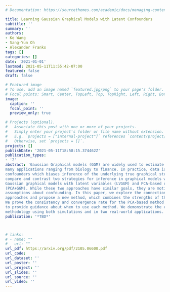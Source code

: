 ```yaml
---
# Documentation: https://sourcethemes.com/academic/docs/managing-content/

title: Learning Gaussian Graphical Models with Latent Confounders
subtitle: ''
summary: ''
authors:
- Ke Wang
- Sang-Yun Oh
- Alexander Franks
tags: []
categories: []
date: '2021-01-01'
lastmod: 2021-05-11T11:55:42-07:00
featured: false
draft: false

# Featured image
# To use, add an image named `featured.jpg/png` to your page's folder.
# Focal points: Smart, Center, TopLeft, Top, TopRight, Left, Right, BottomLeft, Bottom, BottomRight.
image:
  caption: ''
  focal_point: ''
  preview_only: true

# Projects (optional).
#   Associate this post with one or more of your projects.
#   Simply enter your project's folder or file name without extension.
#   E.g. `projects = ["internal-project"]` references `content/project/deep-learning/index.md`.
#   Otherwise, set `projects = []`.
projects: []
publishDate: '2021-05-11T18:58:15.374462Z'
publication_types:
- '2'
abstract: 'Gaussian Graphical models (GGM) are widely used to estimate the network structures in
many applications ranging from biology to finance. In practice, data is often corrupted by latent
confounders which biases inference of the underlying true graphical structure. In this paper, we
compare and contrast two strategies for inference in graphical models with latent confounders:
Gaussian graphical models with latent variables (LVGGM) and PCA-based removal of confounding
(PCA+GGM). While these two approaches have similar goals, they are motivated by different
assumptions about confounding. In this paper, we explore the connection between these two
approaches and propose a new method, which combines the strengths of these two approaches.
We prove the consistency and convergence rate for the PCA-based method and use these results
to provide guidance about when to use each method. We demonstrate the effectiveness of our
methodology using both simulations and in two real-world applications.'
publication: '*TBD*'



# links:
# - name: ""
#   url: ""
url_pdf: https://arxiv.org/pdf/2105.06600.pdf
url_code: 
url_dataset: ''
url_poster: ''
url_project: ''
url_slides: ''
url_source: ''
url_video: ''
---
```

